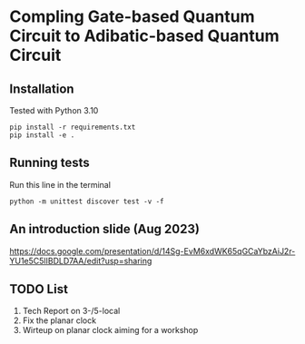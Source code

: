 # Compling Gate-based Quantum Circuit to Adibatic-based Quantum Circuit

## Installation

Tested with Python 3.10
```
pip install -r requirements.txt
pip install -e .
```

## Running tests
Run this line in the terminal
```
python -m unittest discover test -v -f
```

## An introduction slide (Aug 2023)

https://docs.google.com/presentation/d/14Sg-EvM6xdWK65qGCaYbzAiJ2r-YU1e5C5lIBDLD7AA/edit?usp=sharing


## TODO List
1. Tech Report on 3-/5-local
2. Fix the planar clock
3. Wirteup on planar clock aiming for a workshop
